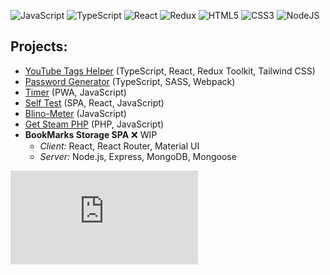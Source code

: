 ![JavaScript](https://img.shields.io/badge/javascript-%23323330.svg?style=for-the-badge&logo=javascript&logoColor=%23F7DF1E)
![TypeScript](https://img.shields.io/badge/typescript-%23007ACC.svg?style=for-the-badge&logo=typescript&logoColor=white)
![React](https://img.shields.io/badge/react-%2320232a.svg?style=for-the-badge&logo=react&logoColor=%2361DAFB)
![Redux](https://img.shields.io/badge/redux-%23593d88.svg?style=for-the-badge&logo=redux&logoColor=white)
![HTML5](https://img.shields.io/badge/html5-%23E34F26.svg?style=for-the-badge&logo=html5&logoColor=white)
![CSS3](https://img.shields.io/badge/css3-%231572B6.svg?style=for-the-badge&logo=css3&logoColor=white)
![NodeJS](https://img.shields.io/badge/node.js-6DA55F?style=for-the-badge&logo=node.js&logoColor=white)

## Projects:

- [YouTube Tags Helper](https://devmikealex.github.io/YouTube-Tags-Helper/) (TypeScript, React, Redux Toolkit, Tailwind CSS)
- [Password Generator](https://devmikealex.github.io/password-generator/) (TypeScript, SASS, Webpack)
- [Timer](https://devmikealex.github.io/Timer/) (PWA, JavaScript)
- [Self Test](https://devmikealex.github.io/Self-Test/) (SPA, React, JavaScript)
- [Blino-Meter](https://devmikealex.github.io/Blino-Meter/) (JavaScript)
- [Get Steam PHP](http://aeplug.ru/getsteam/) (PHP, JavaScript)
- **BookMarks Storage SPA** ❌ WIP
  - *Client:* React, React Router, Material UI
  - *Server:* Node.js, Express, MongoDB, Mongoose

![count](https://devma.site/c/image.php?src=github&username=devmikealex)
